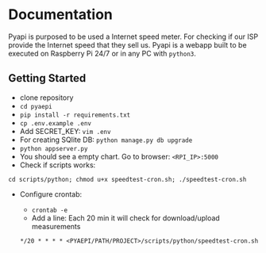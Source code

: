 # Documentation

Pyapi is purposed to be used a Internet speed meter. For checking if our ISP provide the Internet speed that they sell us. 
Pyapi is a webapp built to be executed on Raspberry Pi 24/7 or in any PC with `python3`.

## Getting Started
* clone repository
* `cd pyaepi`
* `pip install -r requirements.txt`
* `cp .env.example .env`
* Add SECRET_KEY: `vim .env`
* For creating SQlite DB: `python manage.py db upgrade`
* `python appserver.py`
* You should see a empty chart. Go to browser: `<RPI_IP>:5000`
* Check if scripts works: 

`cd scripts/python; chmod u+x speedtest-cron.sh; ./speedtest-cron.sh`
* Configure crontab:
    * `crontab -e`
    * Add a line: 
    Each 20 min it will check for download/upload measurements
    
    `*/20 * * * * <PYAEPI/PATH/PROJECT>/scripts/python/speedtest-cron.sh`
    
    
